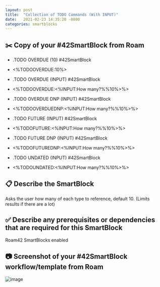 ```yaml
---
layout: post
title:  "Collection of TODO Commands (With INPUT)"
date:   2021-02-23 14:35:20 -0800
categories: smartblocks
---
```


## ✂️ Copy of your #42SmartBlock from Roam
* .TODO OVERDUE (10) #42SmartBlock

* <%TODOOVERDUE:10%>
* .TODO OVERDUE (INPUT) #42SmartBlock

* <%TODOOVERDUE:<%INPUT:How many?%%10%>%>
* .TODO OVERDUE DNP (INPUT) #42SmartBlock

* <%TODOOVERDUEDNP:<%INPUT:How many?%%10%>%>
* .TODO FUTURE (INPUT) #42SmartBlock

* <%TODOFUTURE:<%INPUT:How many?%%10%>%>
* .TODO FUTURE DNP (INPUT) #42SmartBlock

* <%TODOFUTUREDNP:<%INPUT:How many?%%10%>%>
* .TODO UNDATED (INPUT) #42SmartBlock

* <%TODOUNDATED:<%INPUT:How many?%%10%>%>

## 📋 Describe the SmartBlock
Asks the user how many of each type to reference, default 10. (Limits results if there are a lot)

## ✅ Describe any prerequisites or dependencies that are required for this SmartBlock
Roam42 SmartBlocks enabled

## 📷 Screenshot of your #42SmartBlock workflow/template from Roam
![image](https://user-images.githubusercontent.com/67168828/100396787-dc68b800-301c-11eb-8862-afe35b63d6ac.png)

